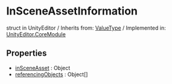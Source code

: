 # InSceneAssetInformation
struct in UnityEditor
 / Inherits from: <a href="https://docs.unity3d.com/6000.0/Documentation/ScriptReference/ValueType.html" target="_blank">ValueType</a> / Implemented in: <a href="https://docs.unity3d.com/6000.0/Documentation/ScriptReference/UnityEditor.CoreModule.html" target="_blank">UnityEditor.CoreModule</a>
## Properties
- <a href="https://docs.unity3d.com/6000.0/Documentation/ScriptReference/InSceneAssetInformation-inSceneAsset.html" target="_blank">inSceneAsset</a> : Object
- <a href="https://docs.unity3d.com/6000.0/Documentation/ScriptReference/InSceneAssetInformation-referencingObjects.html" target="_blank">referencingObjects</a> : Object[]
